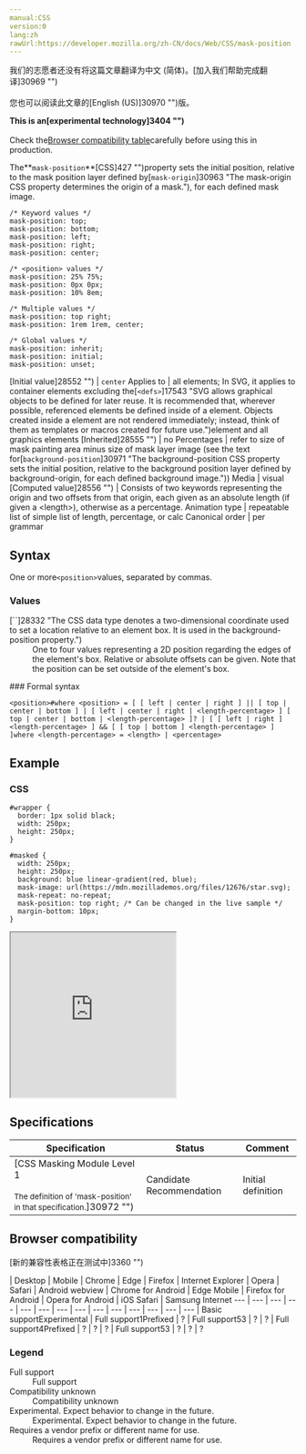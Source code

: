 ```yaml
---
manual:CSS
version:0
lang:zh
rawUrl:https://developer.mozilla.org/zh-CN/docs/Web/CSS/mask-position
---
```




<bdi>我们的志愿者还没有将这篇文章翻译为<bdi>中文 (简体)</bdi>。[加入我们帮助完成翻译]30969 "")<br></br>您也可以阅读此文章的[English (US)]30970 "")版。</bdi>






**This is an[experimental technology]3404 "")**<br></br>Check the[Browser compatibility table](%28052#Browser_compatibility "")carefully before using this in production.





The**`mask-position`**[CSS]427 "")property sets the initial position, relative to the mask position layer defined by[`mask-origin`]30963 "The mask-origin CSS property determines the origin of a mask."), for each defined mask image.


```
/* Keyword values */
mask-position: top;
mask-position: bottom;
mask-position: left;
mask-position: right;
mask-position: center;

/* <position> values */
mask-position: 25% 75%;
mask-position: 0px 0px;
mask-position: 10% 8em;

/* Multiple values */
mask-position: top right;
mask-position: 1rem 1rem, center;

/* Global values */
mask-position: inherit;
mask-position: initial;
mask-position: unset;
```

[Initial value]28552 "") | `center` 
Applies to | all elements; In SVG, it applies to container elements excluding the[`<defs>`]17543 "SVG allows graphical objects to be defined for later reuse. It is recommended that, wherever possible, referenced elements be defined inside of a <defs> element. Objects created inside a <defs> element are not rendered immediately; instead, think of them as templates or macros created for future use.")element and all graphics elements 
[Inherited]28555 "") | no 
Percentages | refer to size of mask painting area minus size of mask layer image (see the text for[`background-position`]30971 "The background-position CSS property sets the initial position, relative to the background position layer defined by background-origin, for each defined background image.")) 
Media | visual 
[Computed value]28556 "") | Consists of two keywords representing the origin and two offsets from that origin, each given as an absolute length (if given a &lt;length&gt;), otherwise as a percentage. 
Animation type | repeatable list of simple list of length, percentage, or calc 
Canonical order | per grammar 


## Syntax<a name="Syntax"></a>


One or more`<position>`values, separated by commas.


### Values<a name="Values"></a>
<dl><dt id=''>[`<position>`]28332 "The <position> CSS data type denotes a two-dimensional coordinate used to set a location relative to an element box. It is used in the background-position property.")</dt><dd>One to four values representing a 2D position regarding the edges of the element&#39;s box. Relative or absolute offsets can be given. Note that the position can be set outside of the element&#39;s box.</dd></dl>
### Formal syntax<a name="Formal_syntax"></a>

```
<position>#where <position> = [ [ left | center | right ] || [ top | center | bottom ] | [ left | center | right | <length-percentage> ] [ top | center | bottom | <length-percentage> ]? | [ [ left | right ] <length-percentage> ] && [ [ top | bottom ] <length-percentage> ] ]where <length-percentage> = <length> | <percentage>
```

## Example<a name="Example"></a>

### CSS<a name="CSS"></a>

```
#wrapper {
  border: 1px solid black;
  width: 250px;
  height: 250px;
}

#masked {
  width: 250px;
  height: 250px;
  background: blue linear-gradient(red, blue);
  mask-image: url(https://mdn.mozillademos.org/files/12676/star.svg);
  mask-repeat: no-repeat;
  mask-position: top right; /* Can be changed in the live sample */
  margin-bottom: 10px;
} 

```


<iframe src='https://mdn.mozillademos.org/en-US/docs/Web/CSS/mask-position$samples/Example?revision=1349632' width='290' height='290'></iframe>



## Specifications<a name="Specifications"></a>

Specification | Status | Comment 
 ---  |  ---  |  ---  | 
[CSS Masking Module Level 1<br></br><small>The definition of &#39;mask-position&#39; in that specification.</small>]30972 "") | Candidate Recommendation | Initial definition 


## Browser compatibility<a name="Browser_compatibility"></a>
[新的兼容性表格正在测试中<i></i>]3360 "")

 | <abbr>Desktop<i></i></abbr> | <abbr>Mobile<i></i></abbr> 
 | <abbr>Chrome<i></i></abbr> | <abbr>Edge<i></i></abbr> | <abbr>Firefox<i></i></abbr> | <abbr>Internet Explorer<i></i></abbr> | <abbr>Opera<i></i></abbr> | <abbr>Safari<i></i></abbr> | <abbr>Android webview<i></i></abbr> | <abbr>Chrome for Android<i></i></abbr> | <abbr>Edge Mobile<i></i></abbr> | <abbr>Firefox for Android<i></i></abbr> | <abbr>Opera for Android<i></i></abbr> | <abbr>iOS Safari<i></i></abbr> | <abbr>Samsung Internet<i></i></abbr> 
 ---  |  ---  |  ---  |  ---  |  ---  |  ---  |  ---  |  ---  |  ---  |  ---  |  ---  |  ---  |  ---  |  ---  | 
Basic support<abbr>Experimental<i></i></abbr> | <abbr>Full support</abbr>1<abbr>Prefixed<i></i></abbr> | <abbr>?</abbr> | <abbr>Full support</abbr>53 | <abbr>?</abbr> | <abbr>?</abbr> | <abbr>Full support</abbr>4<abbr>Prefixed<i></i></abbr> | <abbr>?</abbr> | <abbr>?</abbr> | <abbr>?</abbr> | <abbr>Full support</abbr>53 | <abbr>?</abbr> | <abbr>?</abbr> | <abbr>?</abbr> 


### Legend<a name="Legend"></a>
<dl><dt id=''><abbr>Full support</abbr></dt><dd>Full support</dd><dt id=''><abbr>Compatibility unknown</abbr></dt><dd>Compatibility unknown</dd><dt id=''><abbr>Experimental. Expect behavior to change in the future.<i></i></abbr></dt><dd>Experimental. Expect behavior to change in the future.</dd><dt id=''><abbr>Requires a vendor prefix or different name for use.<i></i></abbr></dt><dd>Requires a vendor prefix or different name for use.</dd></dl>



